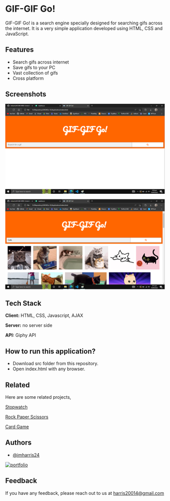 
# GIF-GIF Go!

GIF-GIF Go! is a search engine specially designed
for searching gifs across the internet. It is a very
simple application developed using HTML, CSS and
JavaScript.



## Features

- Search gifs across internet
- Save gifs to your PC
- Vast collection of gifs
- Cross platform


## Screenshots

![App Screenshot](https://raw.githubusercontent.com/imharris24/GifGifGo-JS/main/screenshot/scr01.png)

![App Screenshot](https://raw.githubusercontent.com/imharris24/GifGifGo-JS/main/screenshot/scr02.png)


## Tech Stack

**Client:** HTML, CSS, Javascript, AJAX

**Server:** no server side

**API:** Giphy API


## How to run this application?

- Download src folder from this repository.
- Open index.html with any browser.



## Related

Here are some related projects,

[Stopwatch](https://github.com/imharris24/Stopwatch-JS)

[Rock Paper Scissors](https://github.com/imharris24/RockPaperScissors-JS)

[Card Game](https://github.com/imharris24/Card-Game-JS)


## Authors

- [@imharris24](https://www.github.com/imharris24)

[![portfolio](https://img.shields.io/badge/my_portfolio-000?style=for-the-badge&logo=ko-fi&logoColor=white)](https://imharris24.github.io/)
## Feedback

If you have any feedback, please reach out to us at harris20014@gmail.com

